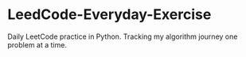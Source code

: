 # LeedCode-Everyday-Exercise
Daily LeetCode practice in Python. Tracking my algorithm journey one problem at a time. 
